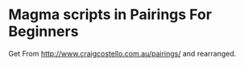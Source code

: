 # Magma scripts in Pairings For Beginners
Get From  http://www.craigcostello.com.au/pairings/ and rearranged.
